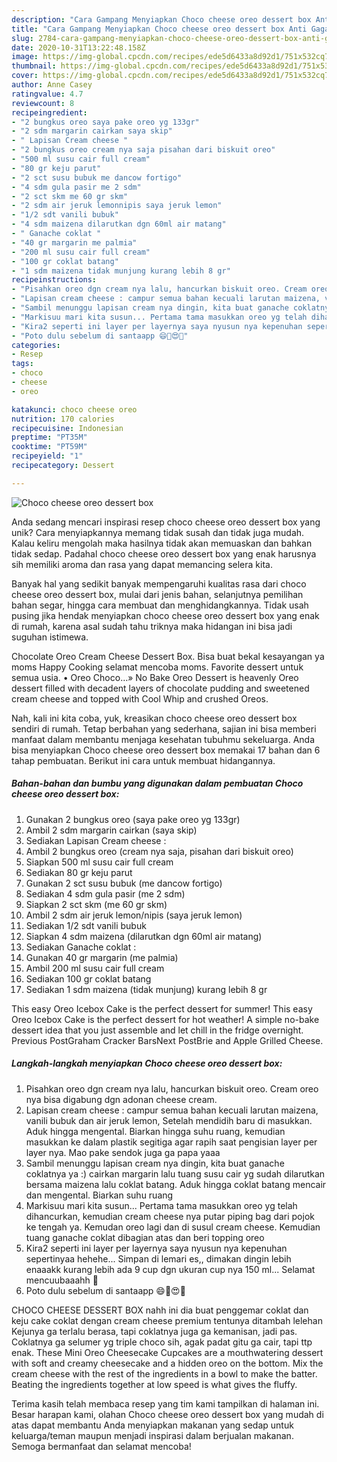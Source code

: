 ```yaml
---
description: "Cara Gampang Menyiapkan Choco cheese oreo dessert box Anti Gagal"
title: "Cara Gampang Menyiapkan Choco cheese oreo dessert box Anti Gagal"
slug: 2784-cara-gampang-menyiapkan-choco-cheese-oreo-dessert-box-anti-gagal
date: 2020-10-31T13:22:48.158Z
image: https://img-global.cpcdn.com/recipes/ede5d6433a8d92d1/751x532cq70/choco-cheese-oreo-dessert-box-foto-resep-utama.jpg
thumbnail: https://img-global.cpcdn.com/recipes/ede5d6433a8d92d1/751x532cq70/choco-cheese-oreo-dessert-box-foto-resep-utama.jpg
cover: https://img-global.cpcdn.com/recipes/ede5d6433a8d92d1/751x532cq70/choco-cheese-oreo-dessert-box-foto-resep-utama.jpg
author: Anne Casey
ratingvalue: 4.7
reviewcount: 8
recipeingredient:
- "2 bungkus oreo saya pake oreo yg 133gr"
- "2 sdm margarin cairkan saya skip"
- " Lapisan Cream cheese "
- "2 bungkus oreo cream nya saja pisahan dari biskuit oreo"
- "500 ml susu cair full cream"
- "80 gr keju parut"
- "2 sct susu bubuk me dancow fortigo"
- "4 sdm gula pasir me 2 sdm"
- "2 sct skm me 60 gr skm"
- "2 sdm air jeruk lemonnipis saya jeruk lemon"
- "1/2 sdt vanili bubuk"
- "4 sdm maizena dilarutkan dgn 60ml air matang"
- " Ganache coklat "
- "40 gr margarin me palmia"
- "200 ml susu cair full cream"
- "100 gr coklat batang"
- "1 sdm maizena tidak munjung kurang lebih 8 gr"
recipeinstructions:
- "Pisahkan oreo dgn cream nya lalu, hancurkan biskuit oreo. Cream oreo nya bisa digabung dgn adonan cheese cream."
- "Lapisan cream cheese : campur semua bahan kecuali larutan maizena, vanili bubuk dan air jeruk lemon, Setelah mendidih baru di masukkan. Aduk hingga mengental. Biarkan hingga suhu ruang, kemudian masukkan ke dalam plastik segitiga agar rapih saat pengisian layer per layer nya. Mao pake sendok juga ga papa yaaa"
- "Sambil menunggu lapisan cream nya dingin, kita buat ganache coklatnya ya :) cairkan margarin lalu tuang susu cair yg sudah dilarutkan bersama maizena lalu coklat batang. Aduk hingga coklat batang mencair dan mengental. Biarkan suhu ruang"
- "Markisuu mari kita susun... Pertama tama masukkan oreo yg telah dihancurkan, kemudian cream cheese nya putar piping bag dari pojok ke tengah ya. Kemudan oreo lagi dan di susul cream cheese. Kemudian tuang ganache coklat dibagian atas dan beri topping oreo"
- "Kira2 seperti ini layer per layernya saya nyusun nya kepenuhan sepertinyaa hehehe... Simpan di lemari es,, dimakan dingin lebih enaaakk kurang lebih ada 9 cup dgn ukuran cup nya 150 ml... Selamat mencuubaaahh 🥰"
- "Poto dulu sebelum di santaapp 😄💋😍🥰"
categories:
- Resep
tags:
- choco
- cheese
- oreo

katakunci: choco cheese oreo 
nutrition: 170 calories
recipecuisine: Indonesian
preptime: "PT35M"
cooktime: "PT59M"
recipeyield: "1"
recipecategory: Dessert

---
```



![Choco cheese oreo dessert box](https://img-global.cpcdn.com/recipes/ede5d6433a8d92d1/751x532cq70/choco-cheese-oreo-dessert-box-foto-resep-utama.jpg)

Anda sedang mencari inspirasi resep choco cheese oreo dessert box yang unik? Cara menyiapkannya memang tidak susah dan tidak juga mudah. Kalau keliru mengolah maka hasilnya tidak akan memuaskan dan bahkan tidak sedap. Padahal choco cheese oreo dessert box yang enak harusnya sih memiliki aroma dan rasa yang dapat memancing selera kita.

Banyak hal yang sedikit banyak mempengaruhi kualitas rasa dari choco cheese oreo dessert box, mulai dari jenis bahan, selanjutnya pemilihan bahan segar, hingga cara membuat dan menghidangkannya. Tidak usah pusing jika hendak menyiapkan choco cheese oreo dessert box yang enak di rumah, karena asal sudah tahu triknya maka hidangan ini bisa jadi suguhan istimewa.

Chocolate Oreo Cream Cheese Dessert Box. Bisa buat bekal kesayangan ya moms Happy Cooking selamat mencoba moms. Favorite dessert untuk semua usia. • Oreo Choco…» No Bake Oreo Dessert is heavenly Oreo dessert filled with decadent layers of chocolate pudding and sweetened cream cheese and topped with Cool Whip and crushed Oreos.


Nah, kali ini kita coba, yuk, kreasikan choco cheese oreo dessert box sendiri di rumah. Tetap berbahan yang sederhana, sajian ini bisa memberi manfaat dalam membantu menjaga kesehatan tubuhmu sekeluarga. Anda bisa menyiapkan Choco cheese oreo dessert box memakai 17 bahan dan 6 tahap pembuatan. Berikut ini cara untuk membuat hidangannya.

<!--inarticleads1-->

##### Bahan-bahan dan bumbu yang digunakan dalam pembuatan Choco cheese oreo dessert box:

1. Gunakan 2 bungkus oreo (saya pake oreo yg 133gr)
1. Ambil 2 sdm margarin cairkan (saya skip)
1. Sediakan  Lapisan Cream cheese :
1. Ambil 2 bungkus oreo (cream nya saja, pisahan dari biskuit oreo)
1. Siapkan 500 ml susu cair full cream
1. Sediakan 80 gr keju parut
1. Gunakan 2 sct susu bubuk (me dancow fortigo)
1. Sediakan 4 sdm gula pasir (me 2 sdm)
1. Siapkan 2 sct skm (me 60 gr skm)
1. Ambil 2 sdm air jeruk lemon/nipis (saya jeruk lemon)
1. Sediakan 1/2 sdt vanili bubuk
1. Siapkan 4 sdm maizena (dilarutkan dgn 60ml air matang)
1. Sediakan  Ganache coklat :
1. Gunakan 40 gr margarin (me palmia)
1. Ambil 200 ml susu cair full cream
1. Sediakan 100 gr coklat batang
1. Sediakan 1 sdm maizena (tidak munjung) kurang lebih 8 gr


This easy Oreo Icebox Cake is the perfect dessert for summer! This easy Oreo Icebox Cake is the perfect dessert for hot weather! A simple no-bake dessert idea that you just assemble and let chill in the fridge overnight. Previous PostGraham Cracker BarsNext PostBrie and Apple Grilled Cheese. 

<!--inarticleads2-->

##### Langkah-langkah menyiapkan Choco cheese oreo dessert box:

1. Pisahkan oreo dgn cream nya lalu, hancurkan biskuit oreo. Cream oreo nya bisa digabung dgn adonan cheese cream.
1. Lapisan cream cheese : campur semua bahan kecuali larutan maizena, vanili bubuk dan air jeruk lemon, Setelah mendidih baru di masukkan. Aduk hingga mengental. Biarkan hingga suhu ruang, kemudian masukkan ke dalam plastik segitiga agar rapih saat pengisian layer per layer nya. Mao pake sendok juga ga papa yaaa
1. Sambil menunggu lapisan cream nya dingin, kita buat ganache coklatnya ya :) cairkan margarin lalu tuang susu cair yg sudah dilarutkan bersama maizena lalu coklat batang. Aduk hingga coklat batang mencair dan mengental. Biarkan suhu ruang
1. Markisuu mari kita susun... Pertama tama masukkan oreo yg telah dihancurkan, kemudian cream cheese nya putar piping bag dari pojok ke tengah ya. Kemudan oreo lagi dan di susul cream cheese. Kemudian tuang ganache coklat dibagian atas dan beri topping oreo
1. Kira2 seperti ini layer per layernya saya nyusun nya kepenuhan sepertinyaa hehehe... Simpan di lemari es,, dimakan dingin lebih enaaakk kurang lebih ada 9 cup dgn ukuran cup nya 150 ml... Selamat mencuubaaahh 🥰
1. Poto dulu sebelum di santaapp 😄💋😍🥰


CHOCO CHEESE DESSERT BOX nahh ini dia buat penggemar coklat dan keju cake coklat dengan cream cheese premium tentunya ditambah lelehan Kejunya ga terlalu berasa, tapi coklatnya juga ga kemanisan, jadi pas. Coklatnya ga selumer yg triple choco sih, agak padat gitu ga cair, tapi ttp enak. These Mini Oreo Cheesecake Cupcakes are a mouthwatering dessert with soft and creamy cheesecake and a hidden oreo on the bottom. Mix the cream cheese with the rest of the ingredients in a bowl to make the batter. Beating the ingredients together at low speed is what gives the fluffy. 

Terima kasih telah membaca resep yang tim kami tampilkan di halaman ini. Besar harapan kami, olahan Choco cheese oreo dessert box yang mudah di atas dapat membantu Anda menyiapkan makanan yang sedap untuk keluarga/teman maupun menjadi inspirasi dalam berjualan makanan. Semoga bermanfaat dan selamat mencoba!
